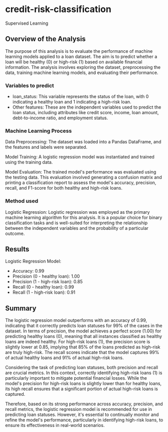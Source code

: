 # credit-risk-classification
Supervised Learning


## Overview of the Analysis
The purpose of this analysis is to evaluate the performance of machine learning models applied to a loan dataset. The aim is to predict whether a loan will be healthy (0) or high-risk (1) based on available financial information. The analysis involves exploring the dataset, preprocessing the data, training machine learning models, and evaluating their performance.

### Variables to predict
- loan_status: This variable represents the status of the loan, with 0 indicating a healthy loan and 1 indicating a high-risk loan.
- Other features: These are the independent variables used to predict the loan status, including attributes like credit score, income, loan amount, debt-to-income ratio, and employment status.

### Machine Learning Process
Data Preprocessing: The dataset was loaded into a Pandas DataFrame, and the features and labels were separated. 

Model Training: A logistic regression model was instantiated and trained using the training data. 

Model Evaluation: The trained model's performance was evaluated using the testing data. This evaluation involved generating a confusion matrix and printing a classification report to assess the model's accuracy, precision, recall, and F1-score for both healthy and high-risk loans.

### Method used
Logistic Regression: Logistic regression was employed as the primary machine learning algorithm for this analysis. It is a popular choice for binary classification tasks and is well-suited for interpreting the relationship between the independent variables and the probability of a particular outcome.

## Results
Logistic Regression Model:
- Accuracy: 0.99
- Precision (0 - healthy loan): 1.00
- Precision (1 - high-risk loan): 0.85
- Recall (0 - healthy loan): 0.99
- Recall (1 - high-risk loan): 0.91

## Summary
The logistic regression model outperforms with an accuracy of 0.99, indicating that it correctly predicts loan statuses for 99% of the cases in the dataset. In terms of precision, the model achieves a perfect score (1.00) for predicting healthy loans (0), meaning that all instances classified as healthy loans are indeed healthy. For high-risk loans (1), the precision score is slightly lower at 0.85, implying that 85% of the loans predicted as high-risk are truly high-risk. The recall scores indicate that the model captures 99% of actual healthy loans and 91% of actual high-risk loans.

Considering the task of predicting loan statuses, both precision and recall are crucial metrics. In this context, correctly identifying high-risk loans (1) is particularly important to mitigate potential financial losses. While the model's precision for high-risk loans is slightly lower than for healthy loans, its high recall ensures that a significant portion of actual high-risk loans is captured.

Therefore, based on its strong performance across accuracy, precision, and recall metrics, the logistic regression model is recommended for use in predicting loan statuses. However, it's essential to continually monitor and refine the model's performance, particularly in identifying high-risk loans, to ensure its effectiveness in real-world scenarios.